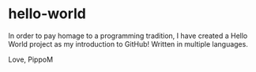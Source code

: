 # hello-world
In order to pay homage to a programming tradition, I have created a Hello World project as my introduction to GitHub! Written in multiple languages.

Love,
PippoM
